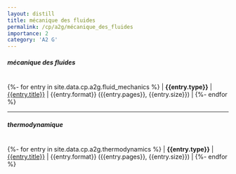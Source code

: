 ```yaml
---
layout: distill
title: mécanique des fluides
permalink: /cp/a2g/mécanique_des_fluides
importance: 2
category: 'A2 G'
---
```



##### **mécanique des fluides**

|          |          |          |
| :------: | -------- | -------: |
{%- for entry in site.data.cp.a2g.fluid_mechanics %}
| **{{entry.type}}** | <a href="{{ entry.url }}" target="_blank" rel="noopener noreferrer">{{entry.title}}</a> | {{entry.format}} ({{entry.pages}}, {{entry.size}}) |
{%- endfor %}

---

##### **thermodynamique**

|          |          |          |
| :------: | -------- | -------: |
{%- for entry in site.data.cp.a2g.thermodynamics %}
| **{{entry.type}}** | <a href="{{ entry.url }}" target="_blank" rel="noopener noreferrer">{{entry.title}}</a> | {{entry.format}} ({{entry.pages}}, {{entry.size}}) |
{%- endfor %}



